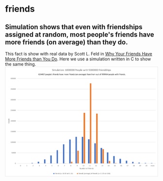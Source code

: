 # friends
## Simulation shows that even with friendships assigned at random, most people's friends have more friends (on average) than they do.
This fact is show with real data by Scott L. Feld in [Why Your Friends Have More Friends than You Do](https://fermatslibrary.com/s/why-your-friends-have-more-friends-than-you-do#email-newsletter).
Here we use a simulation written in C to show the same thing.
![Simulation Results](simulation_results.png)
